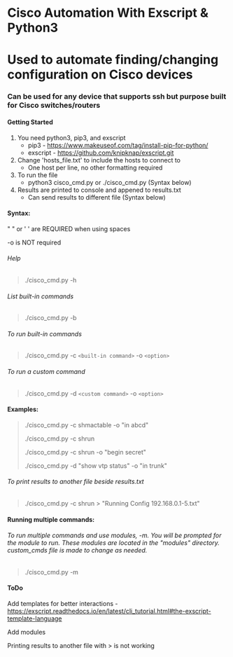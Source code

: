 # Cisco Automation With Exscript & Python3

# Used to automate finding/changing configuration on Cisco devices
### Can be used for any device that supports ssh but purpose built for Cisco switches/routers

#### Getting Started
1. You need python3, pip3, and exscript 
    - pip3 - https://www.makeuseof.com/tag/install-pip-for-python/
    - exscript -  https://github.com/knipknap/exscript.git
2. Change 'hosts_file.txt' to include the hosts to connect to
    - One host per line, no other formatting required
3. To run the file
    - python3 cisco_cmd.py or ./cisco_cmd.py (Syntax below)
4. Results are printed to console and appened to results.txt
    - Can send results to different file (Syntax below)

#### Syntax: 
" " or ' '  are REQUIRED when using spaces

-o is NOT required

###### Help

> ./cisco_cmd.py -h

###### List built-in commands

> ./cisco_cmd.py -b 

###### To run built-in commands

> ./cisco_cmd.py -c `<built-in command>` -o `<option>`

###### To run a custom command

> ./cisco_cmd.py -d `<custom command>` -o `<option>`

#### Examples:
> ./cisco_cmd.py -c shmactable -o "in abcd"
> 
> ./cisco_cmd.py -c shrun
>
> ./cisco_cmd.py -c shrun -o "begin secret" 
>
> ./cisco_cmd.py -d "show vtp status" -o "in trunk"

###### To print results to another file beside results.txt
>./cisco_cmd.py -c shrun > "Running Config 192.168.0.1-5.txt"

#### Running multiple commands:

###### To run multiple commands and use modules, -m. You will be prompted for the module to run. These modules are located in the "modules" directory. custom_cmds file is made to change as needed.

> ./cisco_cmd.py -m


#### ToDo

Add templates for better interactions - https://exscript.readthedocs.io/en/latest/cli_tutorial.html#the-exscript-template-language

Add modules

Printing results to another file with > is not working